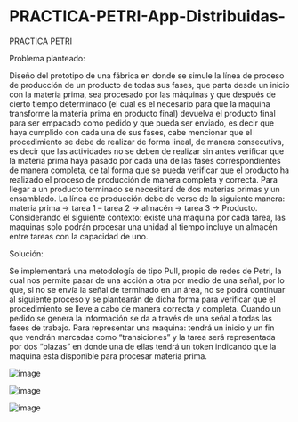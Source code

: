 # PRACTICA-PETRI-App-Distribuidas-
PRACTICA PETRI 

Problema planteado: 

Diseño del prototipo de una fábrica en donde se simule la línea de proceso de producción de un producto de todas sus fases, que parta desde un inicio con la materia prima, sea procesado por las máquinas y que después de cierto tiempo determinado (el cual es el necesario para que la maquina transforme la materia prima en producto final) devuelva el producto final para ser empacado como pedido y que pueda ser enviado, es decir que haya cumplido con cada una de sus fases, cabe mencionar que el procedimiento se debe de realizar de forma lineal, de manera consecutiva, es decir que las actividades no se deben de realizar sin antes verificar que la materia prima haya pasado por cada una de las fases correspondientes de manera completa, de tal forma que se pueda verificar que el producto ha realizado el proceso de producción de manera completa y correcta. Para llegar a un producto terminado se necesitará de dos materias primas y un ensamblado. La línea de producción debe de verse de la siguiente manera: materia prima -> tarea 1 – tarea 2 -> almacén -> tarea 3 -> Producto. Considerando el siguiente contexto: existe una maquina por cada tarea, las maquinas solo podrán procesar una unidad al tiempo incluye un almacén entre tareas con la capacidad de uno.

Solución:

Se implementará una metodología de tipo Pull, propio de redes de Petri, la cual nos permite pasar de una acción a otra por medio de una señal, por lo que, si no se envía la señal de terminado en un área, no se podrá continuar al siguiente proceso y se plantearán de dicha forma para verificar que el procedimiento se lleve a cabo de manera correcta y completa. Cuando un pedido se genera la información se da a través de una señal a todas las fases de trabajo. Para representar una maquina: tendrá un inicio y un fin que vendrán marcadas como “transiciones” y la tarea será representada por dos “plazas” en donde una de ellas tendrá un token indicando que la maquina esta disponible para procesar materia prima.


![image](https://github.com/JohnVeraXD/PRACTICA-PETRI-App-Distribuidas-/assets/108051712/4d5aa0d6-85ec-4429-95b9-2b5d308cbd07)


![image](https://github.com/JohnVeraXD/PRACTICA-PETRI-App-Distribuidas-/assets/108051712/1d8ca212-87a7-479b-b83d-5bc669ba2122)


![image](https://github.com/JohnVeraXD/PRACTICA-PETRI-App-Distribuidas-/assets/108051712/531f9cb8-9b2b-429d-bcba-da597817183b)
